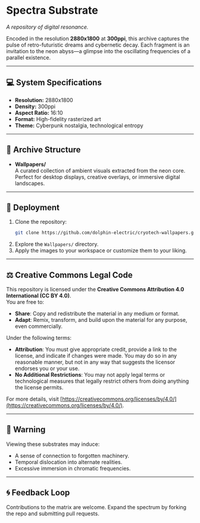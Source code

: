 # Spectra Substrate

_A repository of digital resonance._

Encoded in the resolution **2880x1800** at **300ppi**, this archive captures the pulse of retro-futuristic dreams and cybernetic decay. Each fragment is an invitation to the neon abyss—a glimpse into the oscillating frequencies of a parallel existence.

---

## 💻 System Specifications
- **Resolution:** 2880x1800
- **Density:** 300ppi
- **Aspect Ratio:** 16:10
- **Format:** High-fidelity rasterized art
- **Theme:** Cyberpunk nostalgia, technological entropy

---

## 📂 Archive Structure
- **Wallpapers/**  
  A curated collection of ambient visuals extracted from the neon core. Perfect for desktop displays, creative overlays, or immersive digital landscapes.

---

## 🔧 Deployment
1. Clone the repository:
   ```bash
   git clone https://github.com/dolphin-electric/cryotech-wallpapers.git
   ```
2. Explore the `Wallpapers/` directory.
3. Apply the images to your workspace or customize them to your liking.

---

## ⚖️ Creative Commons Legal Code
This repository is licensed under the **Creative Commons Attribution 4.0 International (CC BY 4.0)**.  
You are free to:
- **Share**: Copy and redistribute the material in any medium or format.
- **Adapt**: Remix, transform, and build upon the material for any purpose, even commercially.

Under the following terms:
- **Attribution**: You must give appropriate credit, provide a link to the license, and indicate if changes were made. You may do so in any reasonable manner, but not in any way that suggests the licensor endorses you or your use.
- **No Additional Restrictions**: You may not apply legal terms or technological measures that legally restrict others from doing anything the license permits.

For more details, visit [https://creativecommons.org/licenses/by/4.0/](https://creativecommons.org/licenses/by/4.0/).

---

## 🚨 Warning
Viewing these substrates may induce:
- A sense of connection to forgotten machinery.
- Temporal dislocation into alternate realities.
- Excessive immersion in chromatic frequencies.

---

## 🌀 Feedback Loop
Contributions to the matrix are welcome. Expand the spectrum by forking the repo and submitting pull requests.
